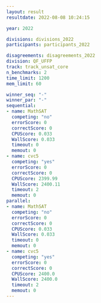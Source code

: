 ```yaml
---
layout: result
resultdate: 2022-08-08 10:24:15

year: 2022

divisions: divisions_2022
participants: participants_2022

disagreements: disagreements_2022
division: QF_UFFP
track: track_unsat_core
n_benchmarks: 2
time_limit: 1200
mem_limit: 60

winner_seq: "-"
winner_par: "-"
sequential:
- name: MathSAT
  competing: "no"
  errorScore: 0
  correctScore: 0
  CPUScore: 0.033
  WallScore: 0.033
  timeout: 0
  memout: 0
- name: cvc5
  competing: "yes"
  errorScore: 0
  correctScore: 0
  CPUScore: 2399.99
  WallScore: 2400.11
  timeout: 2
  memout: 0
parallel:
- name: MathSAT
  competing: "no"
  errorScore: 0
  correctScore: 0
  CPUScore: 0.033
  WallScore: 0.033
  timeout: 0
  memout: 0
- name: cvc5
  competing: "yes"
  errorScore: 0
  correctScore: 0
  CPUScore: 2400.0
  WallScore: 2400.0
  timeout: 2
  memout: 0
---
```


